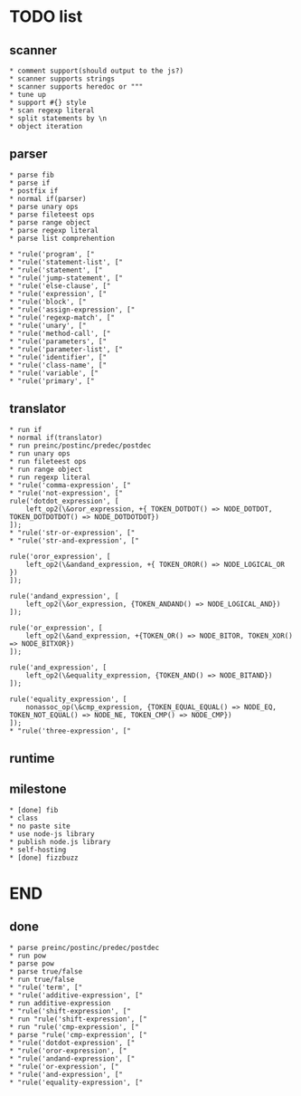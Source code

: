 TODO list
=========

scanner
-------

    * comment support(should output to the js?)
    * scanner supports strings
    * scanner supports heredoc or """
    * tune up
    * support #{} style
    * scan regexp literal
    * split statements by \n
    * object iteration

parser
------

    * parse fib
    * parse if
    * postfix if
    * normal if(parser)
    * parse unary ops
    * parse fileteest ops
    * parse range object
    * parse regexp literal
    * parse list comprehention

    * "rule('program', ["
    * "rule('statement-list', ["
    * "rule('statement', ["
    * "rule('jump-statement', ["
    * "rule('else-clause', ["
    * "rule('expression', ["
    * "rule('block', ["
    * "rule('assign-expression', ["
    * "rule('regexp-match', ["
    * "rule('unary', ["
    * "rule('method-call', ["
    * "rule('parameters', ["
    * "rule('parameter-list', ["
    * "rule('identifier', ["
    * "rule('class-name', ["
    * "rule('variable', ["
    * "rule('primary', ["

translator
----------

    * run if
    * normal if(translator)
    * run preinc/postinc/predec/postdec
    * run unary ops
    * run fileteest ops
    * run range object
    * run regexp literal
    * "rule('comma-expression', ["
    * "rule('not-expression', ["
    rule('dotdot_expression', [
        left_op2(\&oror_expression, +{ TOKEN_DOTDOT() => NODE_DOTDOT, TOKEN_DOTDOTDOT() => NODE_DOTDOTDOT})
    ]);
    * "rule('str-or-expression', ["
    * "rule('str-and-expression', ["

    rule('oror_expression', [
        left_op2(\&andand_expression, +{ TOKEN_OROR() => NODE_LOGICAL_OR })
    ]);

    rule('andand_expression', [
        left_op2(\&or_expression, {TOKEN_ANDAND() => NODE_LOGICAL_AND})
    ]);

    rule('or_expression', [
        left_op2(\&and_expression, +{TOKEN_OR() => NODE_BITOR, TOKEN_XOR() => NODE_BITXOR})
    ]);

    rule('and_expression', [
        left_op2(\&equality_expression, {TOKEN_AND() => NODE_BITAND})
    ]);

    rule('equality_expression', [
        nonassoc_op(\&cmp_expression, {TOKEN_EQUAL_EQUAL() => NODE_EQ, TOKEN_NOT_EQUAL() => NODE_NE, TOKEN_CMP() => NODE_CMP})
    ]);
    * "rule('three-expression', ["

runtime
-------

milestone
---------

    * [done] fib
    * class
    * no paste site
    * use node-js library
    * publish node.js library
    * self-hosting
    * [done] fizzbuzz

END
===

done
----

    * parse preinc/postinc/predec/postdec
    * run pow
    * parse pow
    * parse true/false
    * run true/false
    * "rule('term', ["
    * "rule('additive-expression', ["
    * run additive-expression
    * "rule('shift-expression', ["
    * run "rule('shift-expression', ["
    * run "rule('cmp-expression', ["
    * parse "rule('cmp-expression', ["
    * "rule('dotdot-expression', ["
    * "rule('oror-expression', ["
    * "rule('andand-expression', ["
    * "rule('or-expression', ["
    * "rule('and-expression', ["
    * "rule('equality-expression', ["


